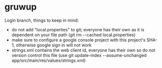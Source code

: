 # gruwup

Login branch, things to keep in mind:
- do not add "local.properties" to git; everyone has their own as it is dependent on your file path (git rm --cached local.properties)
- make sure to configure a google console project with this project's SHA-1, otherwise google sign in will not work
- strings.xml contains the web client id, everyone has their own so do not version control this file (use git update-index --assume-unchanged app/src/main/res/values/strings.xml)
